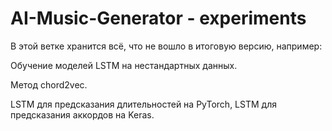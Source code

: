 # AI-Music-Generator - experiments

В этой ветке хранится всё, что не вошло в итоговую версию, например:

Обучение моделей LSTM на нестандартных данных.

Метод chord2vec.

LSTM для предсказания длительностей на PyTorch, LSTM для предсказания аккордов на Keras.
